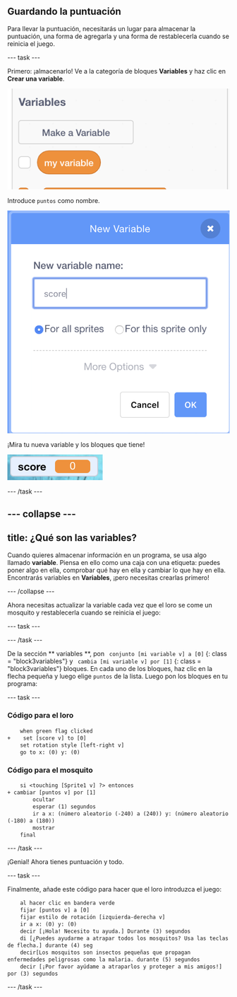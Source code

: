 ## Guardando la puntuación

Para llevar la puntuación, necesitarás un lugar para almacenar la puntuación, una forma de agregarla y una forma de restablecerla cuando se reinicia el juego.

--- task ---

Primero: ¡almacenarlo! Ve a la categoría de bloques **Variables** y haz clic en **Crear una variable**.

![](images/catch5.png)

Introduce `puntos` como nombre.

![](images/catch6.png)

¡Mira tu nueva variable y los bloques que tiene!

![La variable Puntos se muestra en el escenario](images/scoreVariableStage.png)

--- /task ---

--- collapse ---
---
title: ¿Qué son las variables?
---

Cuando quieres almacenar información en un programa, se usa algo llamado **variable**. Piensa en ello como una caja con una etiqueta: puedes poner algo en ella, comprobar qué hay en ella y cambiar lo que hay en ella. Encontrarás variables en **Variables**, ¡pero necesitas crearlas primero!

--- /collapse ---

Ahora necesitas actualizar la variable cada vez que el loro se come un mosquito y restablecerla cuando se reinicia el juego:

--- task ---

--- /task ---

De la sección ** variables **, pon ` conjunto [mi variable v] a [0]` {: class = "block3variables"} y ` cambia [mi variable v] por [1]` {: class = "block3variables"} bloques. En cada uno de los bloques, haz clic en la flecha pequeña y luego elige `puntos` de la lista. Luego pon los bloques en tu programa:

--- task ---

### Código para el loro

```blocks3
    when green flag clicked
+    set [score v] to [0]
    set rotation style [left-right v]
    go to x: (0) y: (0)
```

### Código para el mosquito

```blocks3
    si <touching [Sprite1 v] ?> entonces
+ cambiar [puntos v] por [1]
        ocultar
        esperar (1) segundos
        ir a x: (número aleatorio (-240) a (240)) y: (número aleatorio (-180) a (180))
        mostrar
    final
```

--- /task ---

¡Genial! Ahora tienes puntuación y todo.

--- task ---

Finalmente, añade este código para hacer que el loro introduzca el juego:

```blocks3
    al hacer clic en bandera verde
    fijar [puntos v] a [0]
    fijar estilo de rotación [izquierda-derecha v]
    ir a x: (0) y: (0)
    decir [¡Hola! Necesito tu ayuda.] Durante (3) segundos
    di [¿Puedes ayudarme a atrapar todos los mosquitos? Usa las teclas de flecha.] durante (4) seg
    decir[Los mosquitos son insectos pequeñas que propagan enfermedades peligrosas como la malaria. durante (5) segundos
    decir [¡Por favor ayúdame a atraparlos y proteger a mis amigos!] por (3) segundos
```

--- /task ---
